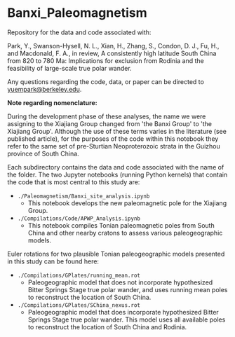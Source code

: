 # Banxi_Paleomagnetism

Repository for the data and code associated with:

Park, Y., Swanson-Hysell, N. L., Xian, H., Zhang, S., Condon, D. J., Fu, H., and Macdonald, F. A., in review, A consistently high latitude South China from 820 to 780 Ma: Implications for exclusion from Rodinia and the feasibility of large-scale true polar wander.

Any questions regarding the code, data, or paper can be directed to yuempark@berkeley.edu.

**Note regarding nomenclature:**

During the development phase of these analyses, the name we were assigning to the Xiajiang Group changed from 'the Banxi Group' to 'the Xiajiang Group'. Although the use of these terms varies in the literature (see published article), for the purposes of the code within this notebook they refer to the same set of pre-Sturtian Neoproterozoic strata in the Guizhou province of South China.

Each subdirectory contains the data and code associated with the name of the folder. The two Jupyter notebooks (running Python kernels) that contain the code that is most central to this study are:

* `./Paleomagnetism/Banxi_site_analysis.ipynb`
    * This notebook develops the new paleomagnetic pole for the Xiajiang Group.
* `./Compilations/Code/APWP_Analysis.ipynb`
    * This notebook compiles Tonian paleomagnetic poles from South China and other nearby cratons to assess various paleogeographic models.

Euler rotations for two plausible Tonian paleogeographic models presented in this study can be found here:

* `./Compilations/GPlates/running_mean.rot`
    * Paleogeographic model that does not incorporate hypothesized Bitter Springs Stage true polar wander, and uses running mean poles to reconstruct the location of South China.
* `./Compilations/GPlates/SChina_nexus.rot`
    * Paleogeographic model that does incorporate hypothesized Bitter Springs Stage true polar wander. This model uses all available poles to reconstruct the location of South China and Rodinia.
